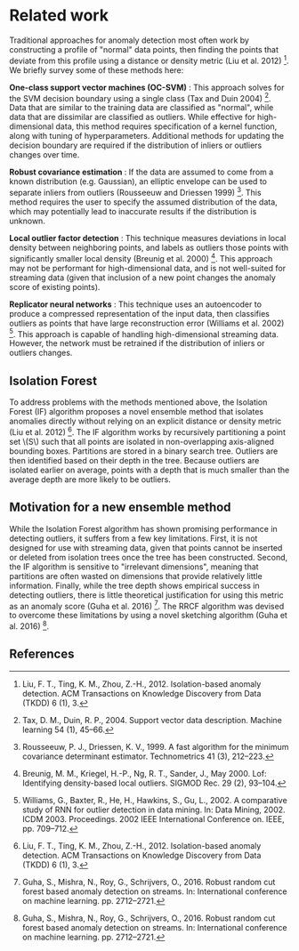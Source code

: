 # Related work

Traditional approaches for anomaly detection most often work by constructing a
profile of "normal" data points, then finding the points that deviate from
this profile using a distance or density metric (Liu et al. 2012) [^1]. We
briefly survey some of these methods here:

**One-class support vector machines (OC-SVM)**
: This approach solves for the SVM decision boundary using a single class
(Tax and Duin 2004) [^2]. Data that are similar to the training data are classified as
"normal", while data that are dissimilar are classified as outliers. While
effective for high-dimensional data, this method requires specification of a
kernel function, along with tuning of hyperparameters. Additional methods for
updating the decision boundary are required if the distribution of inliers or
outliers changes over time.

**Robust covariance estimation**
: If the data are assumed to come from a known distribution (e.g. Gaussian),
an elliptic envelope can be used to separate inliers from outliers (Rousseeuw and Driessen 1999) [^3].
This method requires the user to specify the assumed distribution of the data,
which may potentially lead to inaccurate results if the distribution is unknown.

**Local outlier factor detection**
: This technique measures
deviations in local density between neighboring points, and labels as outliers
those points with significantly smaller local density (Breunig et al. 2000) [^4]. This
approach may not be performant for high-dimensional data, and is not well-suited
for streaming data (given that inclusion of a new point changes the anomaly
score of existing points).

**Replicator neural networks**
: This technique uses an autoencoder
to produce a compressed representation of the input data, then classifies
outliers as points that have large reconstruction error (Williams et al. 2002) [^5].
This approach is capable of handling high-dimensional streaming data. However,
the network must be retrained if the distribution of inliers or outliers
changes.

## Isolation Forest

To address problems with the methods mentioned above, the Isolation Forest (IF) algorithm proposes a novel
ensemble method that isolates anomalies directly without relying on an explicit
distance or density metric (Liu et al. 2012) [^1]. The IF algorithm works by
recursively partitioning a point set \\(S\\) such that all points are isolated in
non-overlapping axis-aligned bounding boxes. Partitions are stored in a binary
search tree. Outliers are then identified based on their depth in the tree.
Because outliers are isolated earlier on average, points with a depth that is
much smaller than the average depth are more likely to be outliers.

## Motivation for a new ensemble method

While the Isolation Forest
algorithm has shown promising performance in detecting outliers, it suffers from
a few key limitations. First, it is not designed for use with streaming data,
given that points cannot be inserted or deleted from isolation trees once the
tree has been constructed. Second, the IF algorithm is sensitive to "irrelevant
dimensions", meaning that partitions are often wasted on dimensions that
provide relatively little information. Finally, while the tree depth shows
empirical success in detecting outliers, there is little theoretical
justification for using this metric as an anomaly score (Guha et al. 2016) [^6].
The RRCF algorithm was devised to overcome these limitations by using a novel sketching
algorithm (Guha et al. 2016) [^6].

## References

[^1]: Liu, F. T., Ting, K. M., Zhou, Z.-H., 2012. Isolation-based anomaly detection. ACM Transactions on Knowledge Discovery from Data (TKDD) 6 (1), 3.

[^2]: Tax, D. M., Duin, R. P., 2004. Support vector data description. Machine learning 54 (1), 45–66.

[^3]: Rousseeuw, P. J., Driessen, K. V., 1999. A fast algorithm for the minimum covariance determinant estimator. Technometrics 41 (3), 212–223.

[^4]: Breunig, M. M., Kriegel, H.-P., Ng, R. T., Sander, J., May 2000. Lof: Identifying density-based local outliers. SIGMOD Rec. 29 (2), 93–104.

[^5]: Williams,  G.,  Baxter,  R.,  He,  H.,  Hawkins,  S.,  Gu,  L.,  2002.  A  comparative  study  of  RNN  for outlier detection in data mining. In: Data Mining, 2002. ICDM 2003. Proceedings. 2002 IEEE International Conference on. IEEE, pp. 709–712.

[^6]: Guha, S., Mishra, N., Roy, G., Schrijvers, O., 2016. Robust random cut forest based anomaly detection on streams. In: International conference on machine learning. pp. 2712–2721.
